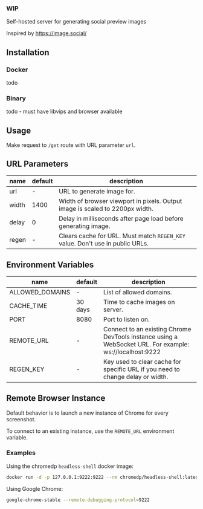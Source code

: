 ### WIP

Self-hosted server for generating social preview images

Inspired by https://image.social/

## Installation

### Docker

todo

### Binary

todo - must have libvips and browser available

## Usage

Make request to `/get` route with URL parameter `url`.

## URL Parameters

| name  | default | description                                                                   |
| ----- | ------- | ----------------------------------------------------------------------------- |
| url   | -       | URL to generate image for.                                                    |
| width | 1400    | Width of browser viewport in pixels. Output image is scaled to 2200px width.  |
| delay | 0       | Delay in milliseconds after page load before generating image.                |
| regen | -       | Clears cache for URL. Must match `REGEN_KEY` value. Don't use in public URLs. |

## Environment Variables

| name            | default | description                                                                                             |
| --------------- | ------- | ------------------------------------------------------------------------------------------------------- |
| ALLOWED_DOMAINS | -       | List of allowed domains.                                                                                |
| CACHE_TIME      | 30 days | Time to cache images on server.                                                                         |
| PORT            | 8080    | Port to listen on.                                                                                      |
| REMOTE_URL      | -       | Connect to an existing Chrome DevTools instance using a WebSocket URL. For example: ws://localhost:9222 |
| REGEN_KEY       | -       | Key used to clear cache for specific URL if you need to change delay or width.                          |

## Remote Browser Instance

Default behavior is to launch a new instance of Chrome for every screenshot.

To connect to an existing instance, use the `REMOTE_URL` environment variable.

### Examples

Using the chromedp `headless-shell` docker image:

```sh
docker run -d -p 127.0.0.1:9222:9222 --rm chromedp/headless-shell:latest
```

Using Google Chrome:

```sh
google-chrome-stable --remote-debugging-protocol=9222
```
